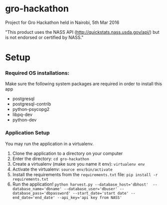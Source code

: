 # gro-hackathon
Project for Gro Hackathon held in Nairobi, 5th Mar 2016

"This product uses the NASS API (http://quickstats.nass.usda.gov/api/) but is not endorsed or certified by NASS."

# Setup

### Required OS installations:

Make sure the following system packages are required in order to install this app

* postgresql
* postgresql-contrib
* python-psycopg2
* libpq-dev
* python-dev

### Application Setup
You may run the application in a virtualenv.

1. Clone the application to a directory on your computer
2. Enter the directory: `cd gro-hackathon`
3. Create a virtualenv (make sure you name it env): `virtualenv env`
4. Activate the virtualenv: `source env/bin/activate`
5. Install the requirements from the `requirements.txt` file: `pip install -r requirements.txt`
6. Run the application! `python harvest.py --database_host='dbhost'  --database_name='dbname' --database_user='dbuser' --database_pass='dbpassword' --start_date='start date' --end_date='end_date' --api_key='api key from NASS'`
